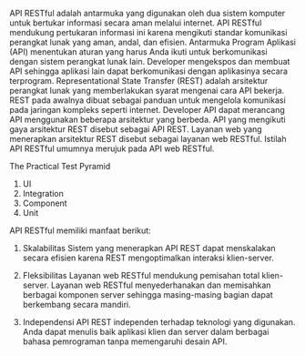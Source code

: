 API RESTful adalah antarmuka yang digunakan oleh dua sistem komputer untuk bertukar informasi secara aman melalui internet. API RESTful mendukung pertukaran informasi ini karena mengikuti standar komunikasi perangkat lunak yang aman, andal, dan efisien. Antarmuka Program Aplikasi (API) menentukan aturan yang harus Anda ikuti untuk berkomunikasi dengan sistem perangkat lunak lain. Developer mengekspos dan membuat API sehingga aplikasi lain dapat berkomunikasi dengan aplikasinya secara terprogram.
Representational State Transfer (REST) adalah arsitektur perangkat lunak yang memberlakukan syarat mengenai cara API bekerja. REST pada awalnya dibuat sebagai panduan untuk mengelola komunikasi pada jaringan kompleks seperti internet. Developer API dapat merancang API menggunakan beberapa arsitektur yang berbeda. API yang mengikuti gaya arsitektur REST disebut sebagai API REST. Layanan web yang menerapkan arsitektur REST disebut sebagai layanan web RESTful. Istilah API RESTful umumnya merujuk pada API web RESTful.

The Practical Test Pyramid
1. UI
2. Integration
3. Component
4. Unit

API RESTful memiliki manfaat berikut:
1.  Skalabilitas
Sistem yang menerapkan API REST dapat menskalakan secara efisien karena REST mengoptimalkan interaksi klien-server.

2. Fleksibilitas
Layanan web RESTful mendukung pemisahan total klien-server. Layanan web RESTful menyederhanakan dan memisahkan berbagai komponen server sehingga masing-masing bagian dapat berkembang secara mandiri.

3. Independensi
API REST independen terhadap teknologi yang digunakan. Anda dapat menulis baik aplikasi klien dan server dalam berbagai bahasa pemrograman tanpa memengaruhi desain API.